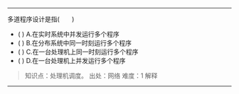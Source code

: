 ---
多道程序设计是指(　　)
- ( ) A.在实时系统中并发运行多个程序 
- ( ) B.在分布系统中同一时刻运行多个程序 
- ( ) C.在一台处理机上同一时刻运行多个程序 
- ( ) D.在一台处理机上并发运行多个程序

> 知识点：处理机调度。
> 出处：网络
> 难度：1
> 解释

---